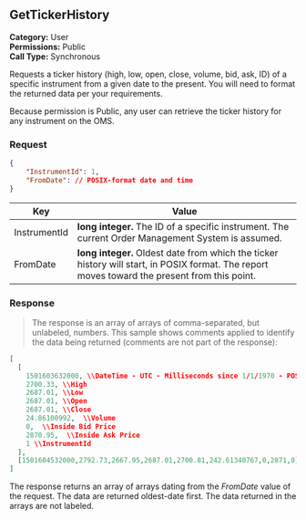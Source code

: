 ## GetTickerHistory

**Category:** User<br />
**Permissions:** Public<br />
**Call Type:** Synchronous

Requests a ticker history (high, low, open, close, volume, bid, ask, ID) of a specific instrument from a given date to the present. You will need to format the returned data per your requirements.

Because permission is Public, any user can retrieve the ticker history for any instrument on the OMS.

### Request

```json
{
	"InstrumentId": 1,
	"FromDate": // POSIX-format date and time
}
```

| Key          | Value                                                        |
| ------------ | ------------------------------------------------------------ |
| InstrumentId | **long integer.** The ID of a specific instrument. The current Order Management System is assumed. |
| FromDate     | **long integer.** Oldest date from which the ticker history will start, in POSIX format. The report moves toward the present from this point. |

### Response

> The response is an array of arrays of comma-separated, but unlabeled, numbers. This sample shows comments applied to identify the data being returned (comments are not part of the response):

```json
[
  [
    1501603632000, \\DateTime - UTC - Milliseconds since 1/1/1970 - POSIX format
    2700.33, \\High
    2687.01, \\Low
    2687.01, \\Open
    2687.01, \\Close
    24.86100992,  \\Volume
    0,  \\Inside Bid Price
    2870.95,  \\Inside Ask Price
    1 \\InstrumentId
  ],
  [1501604532000,2792.73,2667.95,2687.01,2700.81,242.61340767,0,2871,0],
]
```

The response returns an array of arrays dating from the *FromDate* value of the request. The data are returned oldest-date first. The data returned in the arrays are not labeled.


